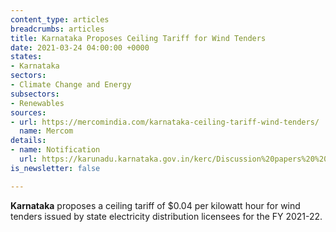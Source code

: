 ```yaml
---
content_type: articles
breadcrumbs: articles
title: Karnataka Proposes Ceiling Tariff for Wind Tenders
date: 2021-03-24 04:00:00 +0000
states:
- Karnataka
sectors:
- Climate Change and Energy
subsectors:
- Renewables
sources:
- url: https://mercomindia.com/karnataka-ceiling-tariff-wind-tenders/
  name: Mercom
details:
- name: Notification
  url: https://karunadu.karnataka.gov.in/kerc/Discussion%20papers%20%20Draft%20Discussion%20papers/Discussion%20Papers/Inviting%20Comments%20Discussion%20paper%20on%20Determination%20of%20Generic%20taiff%20for%20Wind%20Power%20Projects%20.pdf
is_newsletter: false

---
```

**Karnataka** proposes a ceiling tariff of $0.04 per kilowatt hour for wind tenders issued by state electricity distribution licensees for the FY 2021-22.
